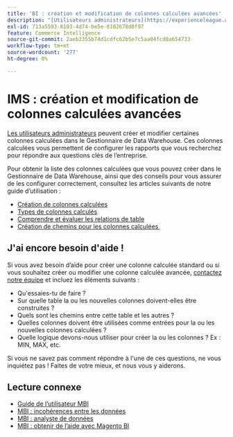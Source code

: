 ```yaml
---
title: 'BI : création et modification de colonnes calculées avancées'
description: "[Utilisateurs administrateurs](https://experienceleague.adobe.com/fr/docs/commerce-business-intelligence/mbi/administrator/user-mgmt/user-management) ont la possibilité de créer et de modifier certaines colonnes calculées dans le Gestionnaire de Data Warehouse. Ces colonnes calculées vous permettent de configurer les rapports que vous recherchez pour répondre aux questions clés de l’entreprise."
exl-id: 713a5593-8103-4d74-be5e-0102678d0f97
feature: Commerce Intelligence
source-git-commit: 2aeb2355b74d1cdfc62b5e7c5aa04fcd0a654733
workflow-type: tm+mt
source-wordcount: '277'
ht-degree: 0%

---
```


# IMS : création et modification de colonnes calculées avancées

[Les utilisateurs administrateurs](https://experienceleague.adobe.com/fr/docs/commerce-business-intelligence/mbi/administrator/user-mgmt/user-management) peuvent créer et modifier certaines colonnes calculées dans le Gestionnaire de Data Warehouse. Ces colonnes calculées vous permettent de configurer les rapports que vous recherchez pour répondre aux questions clés de l’entreprise.

Pour obtenir la liste des colonnes calculées que vous pouvez créer dans le Gestionnaire de Data Warehouse, ainsi que des conseils pour vous assurer de les configurer correctement, consultez les articles suivants de notre guide d’utilisation :

* [Création de colonnes calculées](https://experienceleague.adobe.com/fr/docs/commerce-business-intelligence/mbi/analyze/warehouse-manager/creating-calculated-columns)
* [Types de colonnes calculés](https://experienceleague.adobe.com/fr/docs/commerce-business-intelligence/mbi/analyze/warehouse-manager/calc-column-types)
* [Comprendre et évaluer les relations de table](https://experienceleague.adobe.com/fr/docs/commerce-business-intelligence/mbi/analyze/warehouse-manager/table-relationships)
* [&#x200B; Création de chemins pour les colonnes calculées &#x200B;](https://experienceleague.adobe.com/fr/docs/commerce-business-intelligence/mbi/analyze/warehouse-manager/create-paths-calc-columns)

## J&#39;ai encore besoin d&#39;aide !

Si vous avez besoin d’aide pour créer une colonne calculée standard ou si vous souhaitez créer ou modifier une colonne calculée avancée, [contactez notre équipe](/help/help-center-guide/help-center/magento-help-center-user-guide.md#submit-ticket) et incluez les éléments suivants :

* Qu&#39;essaies-tu de faire ?
* Sur quelle table la ou les nouvelles colonnes doivent-elles être construites ?
* Quels sont les chemins entre cette table et les autres ?
* Quelles colonnes doivent être utilisées comme entrées pour la ou les nouvelles colonnes calculées ?
* Quelle logique devons-nous utiliser pour créer la ou les colonnes ? Ex : MIN, MAX, etc.

Si vous ne savez pas comment répondre à l&#39;une de ces questions, ne vous inquiétez pas ! Faites de votre mieux, et nous vous y aiderons.

## Lecture connexe

* [Guide de l’utilisateur MBI](https://experienceleague.adobe.com/fr/docs/commerce-business-intelligence/mbi/guide-overview)
* [MBI : incohérences entre les données](/help/troubleshooting/miscellaneous/mbi-data-discrepancies.md)
* [MBI : analyste de données](https://experienceleague.adobe.com/fr/docs/commerce-business-intelligence/mbi/analyze/data-analyst)
* [MBI : obtenir de l’aide avec Magento BI](https://experienceleague.adobe.com/fr/docs/commerce-business-intelligence/mbi/start/sign-in)
